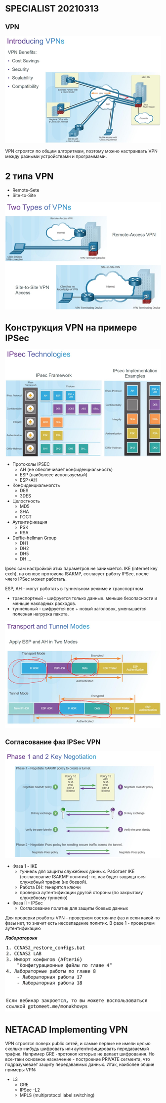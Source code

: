 # SPECIALIST 20210313

## VPN

![](./pictures/01.jpg)

VPN строятся по общим алгоритмам, поэтому можно настраивать VPN между разными устройствами и программами.

# 2 типа VPN
- Remote-Sete
- Site-to-Site

![](./pictures/02.jpg)

# Конструкция VPN на примере IPSec

![](./pictures/03.jpg)

- Протоколы IPSEC
   - AH (не обеспечивает конфиденциальность)
   - ESP (наиболеее используемый)
   - ESP+AH
- Конфиденциальногсть
   - DES
   - 3DES
- Целостность
   - MD5
   - SHA
   - ГОСТ
- Аутентификация
   - PSK
   - RSA
- Deffie-hellman Group
   - DH1
   - DH2
   - DH5
   - DH
   ...

Ipsec сам настройкой этих параметров не занимается. IKE (internet key exch), на основе протокола ISAKMP, согласует работу IPSec, после чяего IPSec может работать.

ESP, AH - могут работать в туннельном режиме и транспортном
- транспортный - шифруется только данные. меньше безопасности и меньше накладных расходов.
- туннельный - шифруется все + новый заголовок, уменьшается полезная нагрузка пакета.

![](./pictures/04.jpg)

## Согласование фаз IPSec VPN

![](./pictures/05.jpg)

- Фаза 1  - IKE
   - туннель для защиты служебных данных. Работает IKE (согласование ISAKMP политик): то, как будет защищаться служебный трафик (не боевой). 
   - Работа DH: генерятся ключи
   - проверка аутентификации другой стороны (по закрытому служебному туннелю)
- Фаза II - IPSec
   - Согласование политик для защиты боевых данных

Для проверки роаботы VPN - проверяем состояние фаз и если какой-то фазы нет, то значит есть несовпадение политик. В фазе 1 - проверяем аутентификацию

___Лаборатороки___

![](./pictures/06.jpg)


# NETACAD Implementing VPN
VPN строятся поверх public сетей, и самые первые не имели целью сколько-нибудь шифровать или аутентифицировать передаваемый трафик. Например GRE -протокол которые не делает шифрования. Но все-таки основное назначение - построение PRIVATE сегмента, что подразумевает защиту передаваемых данных. Итак, наиболее общие примеры VPN:
- L3
   - GRE
   - IPSec
-L2
   - MPLS (multiprotocol label switching)
